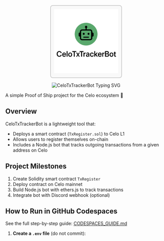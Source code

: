 <p align="center">
  <span style="display: inline-block; border: 2px solid #ccc; padding: 10px; border-radius: 8px; background-color: #f9f9f9;">
    <img src="assets/logo.png" alt="CeloTxTrackerBot Logo" width="200"/>
  </span>
</p>

                               

<!-- Typing effect for project name -->
<p align="center">
  <img src="https://readme-typing-svg.herokuapp.com?font=Courier+Prime&weight=700&size=48&pause=800&color=32CD32&center=true&vCenter=true&width=600&lines=CeloTxTrackerBot" alt="CeloTxTrackerBot Typing SVG" />
</p>







A simple Proof of Ship project for the Celo ecosystem 🚀

## Overview

CeloTxTrackerBot is a lightweight tool that:

* Deploys a smart contract (`TxRegister.sol`) to Celo L1
* Allows users to register themselves on-chain
* Includes a Node.js bot that tracks outgoing transactions from a given address on Celo

## Project Milestones

1. Create Solidity smart contract `TxRegister`
2. Deploy contract on Celo mainnet
3. Build Node.js bot with ethers.js to track transactions
4. Integrate bot with Discord webhook (optional)

## How to Run in GitHub Codespaces

See the full step-by-step guide: [CODESPACES_GUIDE.md](CODESPACES_GUIDE.md)

1. **Create a `.env` file** (do not commit):
